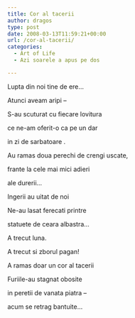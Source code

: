 ```yaml
---
title: Cor al tacerii
author: dragos
type: post
date: 2008-03-13T11:59:21+00:00
url: /cor-al-tacerii/
categories:
  - Art of Life
  - Azi soarele a apus pe dos

---
```

Lupta din noi tine de ere&#8230;
  
Atunci aveam aripi &#8211;
  
S-au scuturat cu fiecare lovitura
  
ce ne-am oferit-o ca pe un dar
  
in zi de sarbatoare .
  
Au ramas doua perechi de crengi uscate,
  
frante la cele mai mici adieri
  
ale durerii&#8230;

Ingerii au uitat de noi<!--more-->


  
Ne-au lasat ferecati printre
  
statuete de ceara albastra&#8230;
  
A trecut luna.
  
A trecut si zborul pagan!
  
A ramas doar un cor al tacerii

Furiile-au stagnat obosite
  
in peretii de vanata piatra &#8211;
  
acum se retrag bantuite&#8230;